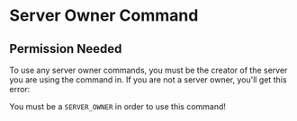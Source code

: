 # Server Owner Command

## Permission Needed

To use any server owner commands, you must be the creator of the server you are using the command in. If you are not a server owner, you'll get this error: 

You must be a `SERVER_OWNER` in order to use this command!

